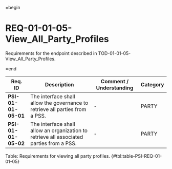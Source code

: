 =begin

# REQ-01-01-05-View_All_Party_Profiles

Requirements for the endpoint described in TOD-01-01-05-View_All_Party_Profiles.

=end

| Req. ID                        | Description                         | Comment / Understanding                  | Category                       |
| ------------------------------ | ----------------------------------- | ---------------------------------------- | ------------------------------ |
| __PSI-01-01-05-01__ | The interface shall allow the governance to retrieve all parties from a PSS.             | -                       | PARTY    |
| __PSI-01-01-05-02__ | The interface shall allow an organization to retrieve all associated parties from a PSS. | -                       | PARTY    |

Table: Requirements for viewing all party profiles. {#tbl:table-PSI-REQ-01-01-05}
